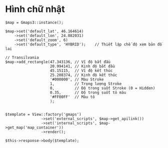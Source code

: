 # Hình chữ nhật
	
	$map = Gmaps3::instance();
		
	$map->set('default_lat', 46.164614)
		->set('default_lon', 24.082031)
		->set('default_zoom', 6)
		->set('default_type', 'HYBRID');	// Thiết lập chế độ xem bản đồ lai
			
	// Transilvania 
	$map->add_rectangle(47.343136, // Vĩ độ bắt đầu
						20.994141, // Kinh độ bắt đầu
						45.15115,  // Vĩ độ kết thúc
						25.208374, // Kinh độ kết thúc
						'#000000', // Màu Stroke
						1,		   // Trọng lượng Stroke
						0,		   // Độ trong suốt Stroke (0 = Hidden)
						0.35,	   // Độ trong suốt tô màu
						'#FF00FF'  // Màu tô
						);
	
				
	$template = View::factory('gmaps')
					->set('external_scripts', $map->get_apilink())
					->set('internal_scripts', $map->get_map('map_container'))
					->render();	
							
	$this->response->body($template);				
			
